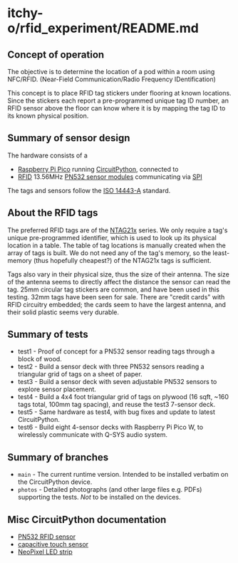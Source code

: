 # itchy-o/rfid_experiment/README.md

## Concept of operation
The objective is to determine the location of a pod within a room using NFC/RFID.
(Near-Field Communication/Radio Frequency IDentification)

This concept is to place RFID tag stickers under flooring at known locations.
Since the stickers each report a pre-programmed unique tag ID number, an RFID sensor above the floor
can know where it is by mapping the tag ID to its known physical position.

## Summary of sensor design
The hardware consists of a
- [Raspberry Pi Pico](https://www.raspberrypi.com/products/raspberry-pi-pico/)
running [CircuitPython](https://circuitpython.org/), connected to
- [RFID](https://en.wikipedia.org/wiki/Radio-frequency_identification)
13.56MHz [PN532 sensor modules](https://www.ebay.com/sch/i.html?_nkw=pn532+rfid+v3)
communicating via [SPI](https://en.wikipedia.org/wiki/Serial_Peripheral_Interface)

The tags and sensors follow the [ISO 14443-A](https://en.wikipedia.org/wiki/ISO/IEC_14443) standard.

## About the RFID tags
The preferred RFID tags are of the
[NTAG21x](https://www.nxp.com/products/rfid-nfc/nfc-hf/ntag-for-tags-and-labels/ntag-213-215-216-nfc-forum-type-2-tag-compliant-ic-with-144-504-888-bytes-user-memory:NTAG213_215_216)
series.
We only require a tag's unique pre-programmed identifier, which is used to look up its physical location in a table.
The table of tag locations is manually created when the array of tags is built.
We do not need any of the tag's memory, so the least-memory (thus hopefully cheapest?) of the NTAG21x tags is sufficient.

Tags also vary in their physical size, thus the size of their antenna.
The size of the antenna seems to directly affect the distance the sensor can read the tag.
25mm circular tag stickers are common, and have been used in this testing.
32mm tags have been seen for sale.
There are "credit cards" with RFID circuitry embedded; the cards seem to have the largest antenna, and their solid plastic seems very durable.

## Summary of tests
- test1 - Proof of concept for a PN532 sensor reading tags through a block of wood.
- test2 - Build a sensor deck with three PN532 sensors reading a triangular grid of tags on a sheet of paper.
- test3 - Build a sensor deck with seven adjustable PN532 sensors to explore sensor placement.
- test4 - Build a 4x4 foot triangular grid of tags on plywood (16 sqft, ~160 tags total, 100mm tag spacing), and reuse the test3 7-sensor deck.
- test5 - Same hardware as test4, with bug fixes and update to latest CircuitPython.
- test6 - Build eight 4-sensor decks with Raspberry Pi Pico W, to wirelessly communicate with Q-SYS audio system.

## Summary of branches
- `main` - The current runtime version.  Intended to be installed verbatim on the CircuitPython device.
- `photos` - Detailed photographs (and other large files e.g. PDFs) supporting the tests.  _Not_ to be installed on the devices.

## Misc CircuitPython documentation
- [PN532 RFID sensor](https://docs.circuitpython.org/projects/pn532/en/latest/api.html)
- [capacitive touch sensor](https://learn.adafruit.com/circuitpython-essentials/circuitpython-cap-touch)
- [NeoPixel LED strip](https://learn.adafruit.com/circuitpython-essentials/circuitpython-neopixel)
